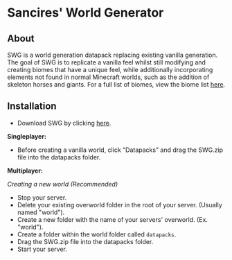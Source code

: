 # Sancires' World Generator
## About
SWG is a world generation datapack replacing existing vanilla generation. The goal of SWG is to replicate a vanilla feel whilst still modifying and creating biomes that have a unique feel, while additionally incorporating elements not found in normal Minecraft worlds, such as the addition of skeleton horses and giants. For a full list of biomes, view the biome list [here](https://github.com/Sancires/SWG/wiki/Biomes).

## Installation
- Download SWG by clicking [here]().

**Singleplayer:**
- Before creating a vanilla world, click "Datapacks" and drag the SWG.zip file into the datapacks folder.

**Multiplayer:**

*Creating a new world (Recommended)*
- Stop your server.
- Delete your existing overworld folder in the root of your server. (Usually named "world").
- Create a new folder with the name of your servers' overworld. (Ex. "world").
- Create a folder within the world folder called `datapacks`.
- Drag the SWG.zip file into the datapacks folder.
- Start your server.
